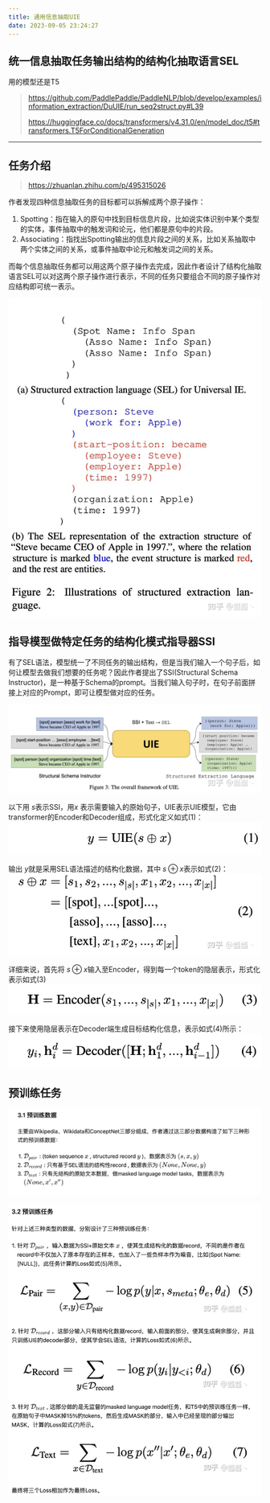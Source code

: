 ```yaml
---
title: 通用信息抽取UIE
date: 2023-09-05 23:24:27
---
```


## 统一信息抽取任务输出结构的结构化抽取语言SEL

用的模型还是T5
> https://github.com/PaddlePaddle/PaddleNLP/blob/develop/examples/information_extraction/DuUIE/run_seq2struct.py#L39
> 
> https://huggingface.co/docs/transformers/v4.31.0/en/model_doc/t5#transformers.T5ForConditionalGeneration



---
## 任务介绍

> https://zhuanlan.zhihu.com/p/495315026


作者发现四种信息抽取任务的目标都可以拆解成两个原子操作：

1. Spotting：指在输入的原句中找到目标信息片段，比如说实体识别中某个类型的实体，事件抽取中的触发词和论元，他们都是原句中的片段。
2. Associating：指找出Spotting输出的信息片段之间的关系，比如关系抽取中两个实体之间的关系，或事件抽取中论元和触发词之间的关系。


而每个信息抽取任务都可以用这两个原子操作去完成，因此作者设计了结构化抽取语言SEL可以对这两个原子操作进行表示，不同的任务只要组合不同的原子操作对应结构即可统一表示。

![](https://raw.githubusercontent.com/dijiatrustlight/Chart_bed/master/img/202308011714715.png)

## 指导模型做特定任务的结构化模式指导器SSI
有了SEL语法，模型统一了不同任务的输出结构，但是当我们输入一个句子后，如何让模型去做我们想要的任务呢？因此作者提出了SSI(Structural Schema Instructor)，是一种基于Schema的prompt。当我们输入句子时，在句子前面拼接上对应的Prompt，即可让模型做对应的任务。

![](https://raw.githubusercontent.com/dijiatrustlight/Chart_bed/master/img/202308011716668.png)

以下用 $s$表示SSI，用$x$ 
 表示需要输入的原始句子，UIE表示UIE模型，它由transformer的Encoder和Decoder组成，形式化定义如式(1)：
 ![](https://raw.githubusercontent.com/dijiatrustlight/Chart_bed/master/img/202308011717952.png)
 
 输出 $y$就是采用SEL语法描述的结构化数据，其中 $s \oplus x$表示如式(2)：
 ![](https://raw.githubusercontent.com/dijiatrustlight/Chart_bed/master/img/202308011719874.png)
 
 详细来说，首先将 $s \oplus x$输入至Encoder，得到每一个token的隐层表示，形式化表示如式(3)
 ![](https://raw.githubusercontent.com/dijiatrustlight/Chart_bed/master/img/202308011719048.png)
 
 接下来使用隐层表示在Decoder端生成目标结构化信息，表示如式(4)所示：
 ![](https://raw.githubusercontent.com/dijiatrustlight/Chart_bed/master/img/202308011719464.png)
 
 ## 预训练任务
 ![](https://raw.githubusercontent.com/dijiatrustlight/Chart_bed/master/img/202308011720819.png)
 
 ![](https://raw.githubusercontent.com/dijiatrustlight/Chart_bed/master/img/202308011720440.png)